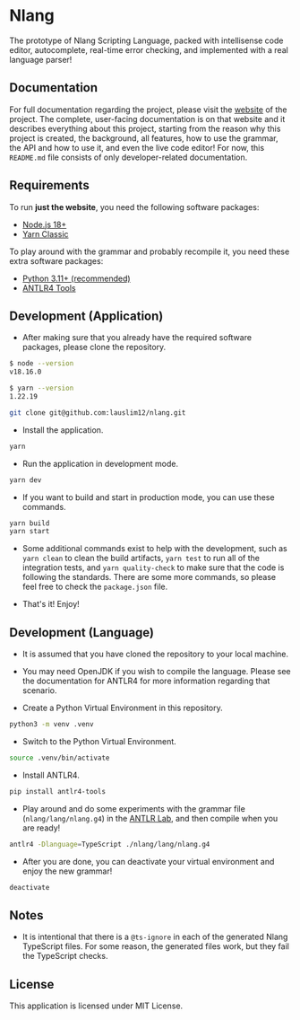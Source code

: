 # Nlang

The prototype of Nlang Scripting Language, packed with intellisense code editor, autocomplete, real-time error checking, and implemented with a real language parser!

## Documentation

For full documentation regarding the project, please visit the [website]() of the project. The complete, user-facing documentation is on that website and it describes everything about this project, starting from the reason why this project is created, the background, all features, how to use the grammar, the API and how to use it, and even the live code editor! For now, this `README.md` file consists of only developer-related documentation.

## Requirements

To run **just the website**, you need the following software packages:

- [Node.js 18+](https://nodejs.org/en)
- [Yarn Classic](https://classic.yarnpkg.com/lang/en/)

To play around with the grammar and probably recompile it, you need these extra software packages:

- [Python 3.11+ (recommended)](https://www.python.org/)
- [ANTLR4 Tools](https://github.com/antlr/antlr4/blob/master/doc/getting-started.md)

## Development (Application)

- After making sure that you already have the required software packages, please clone the repository.

```bash
$ node --version
v18.16.0

$ yarn --version
1.22.19

git clone git@github.com:lauslim12/nlang.git
```

- Install the application.

```bash
yarn
```

- Run the application in development mode.

```bash
yarn dev
```

- If you want to build and start in production mode, you can use these commands.

```bash
yarn build
yarn start
```

- Some additional commands exist to help with the development, such as `yarn clean` to clean the build artifacts, `yarn test` to run all of the integration tests, and `yarn quality-check` to make sure that the code is following the standards. There are some more commands, so please feel free to check the `package.json` file.

- That's it! Enjoy!

## Development (Language)

- It is assumed that you have cloned the repository to your local machine.

- You may need OpenJDK if you wish to compile the language. Please see the documentation for ANTLR4 for more information regarding that scenario.

- Create a Python Virtual Environment in this repository.

```bash
python3 -m venv .venv
```

- Switch to the Python Virtual Environment.

```bash
source .venv/bin/activate
```

- Install ANTLR4.

```bash
pip install antlr4-tools
```

- Play around and do some experiments with the grammar file (`nlang/lang/nlang.g4`) in the [ANTLR Lab](http://lab.antlr.org/), and then compile when you are ready!

```bash
antlr4 -Dlanguage=TypeScript ./nlang/lang/nlang.g4
```

- After you are done, you can deactivate your virtual environment and enjoy the new grammar!

```bash
deactivate
```

## Notes

- It is intentional that there is a `@ts-ignore` in each of the generated Nlang TypeScript files. For some reason, the generated files work, but they fail the TypeScript checks.

## License

This application is licensed under MIT License.
